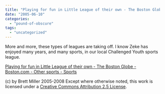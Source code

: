 ```yaml
---
title: "Playing for fun in Little League of their own - The Boston Globe - Boston.com - Other sports - Sports"
date: "2005-06-10"
categories: 
  - "pound-of-obscure"
tags: 
  - "uncategorized"
---
```


More and more, these types of leagues are taking off. I know Zeke has enjoyed many years, and many sports, in our local Challenged Youth sports league.  
  
[Playing for fun in Little League of their own - The Boston Globe - Boston.com - Other sports - Sports](http://www.boston.com/sports/other_sports/articles/2005/06/09/playing_for_fun_in_little_league_of_their_own/)

(c) by Brett Miller 2005-2008 Except where otherwise noted, this work is licensed under a [Creative Commons Attribution 2.5 License](http://creativecommons.org/licenses/by/2.5/).
